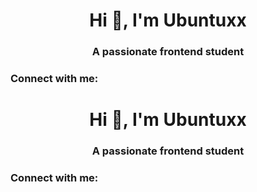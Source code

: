 <h1 align="center">Hi 👋, I'm Ubuntuxx</h1>
<h3 align="center">A passionate frontend student</h3>

<h3 align="left">Connect with me:</h3>
<p align="left">
</p>
<h1 align="center">Hi 👋, I'm Ubuntuxx</h1>
<h3 align="center">A passionate frontend student</h3>

<h3 align="left">Connect with me:</h3>
<p align="left">
</p>

